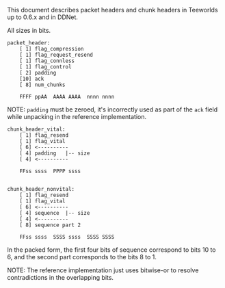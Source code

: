 This document describes packet headers and chunk headers in Teeworlds up to
0.6.x and in DDNet.

All sizes in bits.

    packet_header:
        [ 1] flag_compression
        [ 1] flag_request_resend
        [ 1] flag_connless
        [ 1] flag_control
        [ 2] padding
        [10] ack
        [ 8] num_chunks

        FFFF ppAA  AAAA AAAA  nnnn nnnn

NOTE: `padding` must be zeroed, it's incorrectly used as part of the `ack`
field while unpacking in the reference implementation.

    chunk_header_vital:
        [ 1] flag_resend
        [ 1] flag_vital
        [ 6] <----------
        [ 4] padding   |-- size
        [ 4] <----------

        FFss ssss  PPPP ssss


    chunk_header_nonvital:
        [ 1] flag_resend
        [ 1] flag_vital
        [ 6] <----------
        [ 4] sequence  |-- size
        [ 4] <----------
        [ 8] sequence part 2

        FFss ssss  SSSS ssss  SSSS SSSS

In the packed form, the first four bits of sequence correspond to bits 10 to 6,
and the second part corresponds to the bits 8 to 1.

NOTE: The reference implementation just uses bitwise-or to resolve
contradictions in the overlapping bits.
